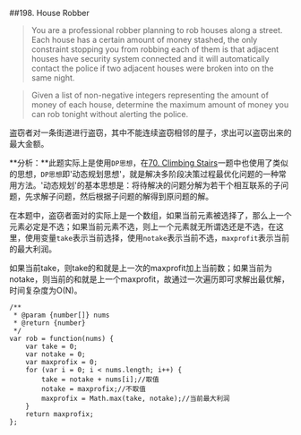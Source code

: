 ##198. House Robber
>You are a professional robber planning to rob houses along a street. Each house has a certain amount of money stashed, the only constraint stopping you from robbing each of them is that adjacent houses have security system connected and it will automatically contact the police if two adjacent houses were broken into on the same night.

>Given a list of non-negative integers representing the amount of money of each house, determine the maximum amount of money you can rob tonight without alerting the police.

盗窃者对一条街道进行盗窃，其中不能连续盗窃相邻的屋子，求出可以盗窃出来的最大金额。

**分析：**此题实际上是使用`DP思想`，在[70. Climbing Stairs](https://github.com/Geocld/LeetCode_Algorithms_myAnswer/blob/master/Algorithms_JavaSctipt/70_Climbing%20Stairs.md)一题中也使用了类似的思想，`DP思想`即'动态规划思想'，就是解决多阶段决策过程最优化问题的一种常用方法。'动态规划'的基本思想是：将待解决的问题分解为若干个相互联系的子问题，先求解子问题，然后根据子问题的解得到原问题的解。

在本题中，盗窃者面对的实际上是一个数组，如果当前元素被选择了，那么上一个元素必定是不选；如果当前元素不选，则上一个元素就无所谓选还是不选，在这里，使用变量`take`表示当前选择，使用`notake`表示当前不选，`maxprofit`表示当前的最大利润。

如果当前take，则take的和就是上一次的maxprofit加上当前数；如果当前为notake，则当前的和就是上一个maxprofit，故通过一次遍历即可求解出最优解，时间复杂度为O(N)。

	/**
	 * @param {number[]} nums
	 * @return {number}
	 */
	var rob = function(nums) {
	    var take = 0;
	    var notake = 0;
	    var maxprofix = 0;
	    for (var i = 0; i < nums.length; i++) {
	        take = notake + nums[i];//取值
	        notake = maxprofix;//不取值
	        maxprofix = Math.max(take, notake);//当前最大利润
	    }
	    return maxprofix;
	};